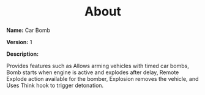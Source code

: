 <h1 style="text-align:center; font-size:2rem; font-weight:bold;">About</h1>

**Name:**
Car Bomb

**Version:**
1

**Description:**

Provides features such as Allows arming vehicles with timed car bombs, Bomb starts when engine is active and explodes after delay, Remote Explode action available for the bomber, Explosion removes the vehicle, and Uses Think hook to trigger detonation.
